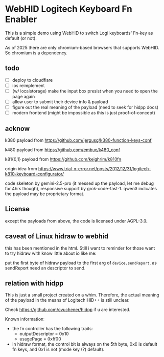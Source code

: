 # WebHID Logitech Keyboard Fn Enabler

This is a simple demo using WebHID to switch Logi keyboards' Fn-key as default (or not).

As of 2025 there are only chromium-based browsers that supports WebHID.
So chromium is a dependency.


## todo

- [ ] deploy to cloudflare
- [ ] ios reimplement
- [ ] (w/ localstorage) make the input box presist when you need to open the page again
- [ ] allow user to submit their device info & payload
- [ ] figure out the real meaning of the payload (need to seek for hidpp docs)
- [ ] modern frontend (might be impossible as this is just proof-of-concept)

## acknow

k380 payload from https://github.com/jergusg/k380-function-keys-conf

k480 payload from https://github.com/embuc/k480_conf

k81{0,1} payload from https://github.com/keighrim/k810fn

origin idea from https://www.trial-n-error.net/posts/2012/12/31/logitech-k810-keyboard-configurator/

code skeleton by gemini-2.5-pro (it messed up the payload, let me debug for 4hrs though),
responsive support by grok-code-fast-1.
qwen3 indicates the payload may be proprietary format.

## License

except the payloads from above, the code is licensed under AGPL-3.0.

## caveat of Linux hidraw to webhid

this has been mentioned in the html. Still i want to reminder for those
want to try hidraw with know little about io like me:

put the first byte of hidraw payload to the first arg of `device.sendReport`,
as sendReport need an descriptor to send.

## relation with hidpp

This is just a small project created on a whim.
Therefore, the actual meaning of the payload in the means of Logitech HID++ is still unclear.

Check https://github.com/cvuchener/hidpp if u are interested.

Known information:

- the fn controller has the following traits:
  - outputDescriptor = 0x10
  - usagePage = 0xff00
- in hidraw format, the control bit is always on the 5th byte,
0x0 is default fn keys, and 0x1 is not (mode key (?) default).
